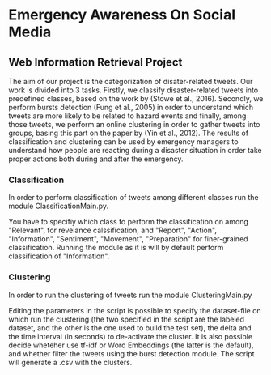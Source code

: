 # Emergency Awareness On Social Media
## Web Information Retrieval Project

The aim of our project is the categorization
of disater-related tweets. Our work
is divided into 3 tasks. Firstly, we classify
disaster-related tweets into predefined
classes, based on the work by (Stowe et
al., 2016). Secondly, we perform bursts
detection (Fung et al., 2005) in order to
understand which tweets are more likely
to be related to hazard events and finally,
among those tweets, we perform an online
clustering in order to gather tweets into
groups, basing this part on the paper by
(Yin et al., 2012). The results of classification
and clustering can be used by emergency
managers to understand how people
are reacting during a disaster situation in
order take proper actions both during and
after the emergency.

### Classification

In order to perform classification of tweets among different classes run the module ClassificationMain.py.

You have to specifiy which class to perform the classification on among "Relevant", for revelance calssification, and "Report", "Action", "Information", "Sentiment", "Movement", "Preparation" for finer-grained classification. Running the module as it is will by default perform classification of "Information".

### Clustering

In order to run the clustering of tweets run the module ClusteringMain.py

Editing the parameters in the script is possible to specify the dataset-file on which run the clustering (the two specified in the script are the labeled dataset, and the other is the one used to build the test set), the delta and the time interval (in seconds) to de-activate the cluster. It is also possible decide wheteher use tf-idf or Word Embeddings (the latter is the default), and whether filter the tweets using the burst detection module.
The script will generate a .csv with the clusters.
